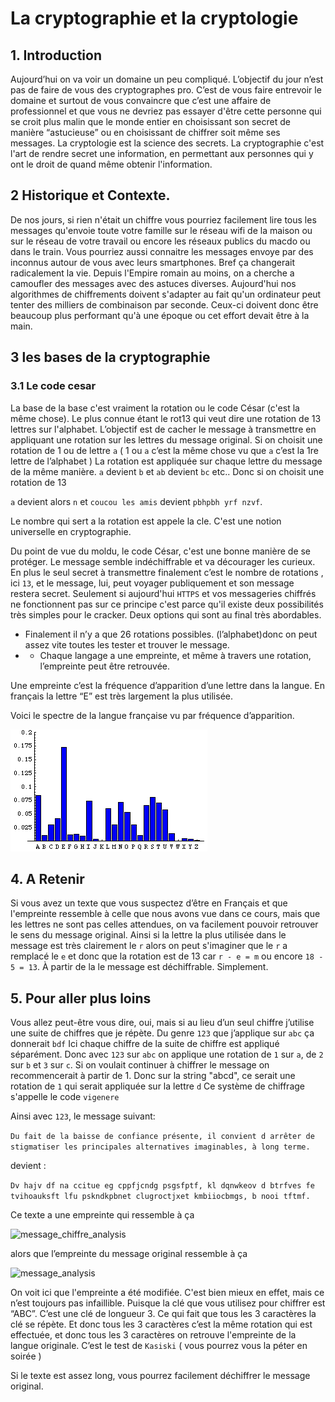 # La cryptographie et la cryptologie

## 1. Introduction
Aujourd’hui on va voir un domaine un peu compliqué.
L’objectif du jour n’est pas de faire de vous des cryptographes pro.
C’est de vous faire entrevoir le domaine et surtout de vous convaincre que c’est une affaire de professionnel et que vous ne devriez pas essayer
d'être cette personne qui se croit plus malin que le monde entier en choisissant son secret de manière “astucieuse” ou en choisissant de chiffrer soit
même ses messages.
La cryptologie est la science des secrets. La cryptographie c'est l'art de rendre secret une information, en permettant aux personnes qui y ont le droit de quand même obtenir l'information.

## 2 Historique et Contexte.
De nos jours, si rien n'était un chiffre vous pourriez facilement lire tous les messages qu'envoie toute votre famille sur le réseau wifi de la maison ou sur le réseau de votre travail ou encore les réseaux publics du macdo ou dans le train. Vous pourriez aussi connaitre les messages envoye par des inconnus autour de vous avec leurs smartphones. Bref ça changerait radicalement la vie. 
Depuis l'Empire romain au moins, on a cherche a camoufler des messages avec des astuces diverses. Aujourd'hui nos algorithmes de chiffrements doivent s'adapter au fait qu'un ordinateur peut tenter des milliers de combinaison par seconde. Ceux-ci doivent donc être beaucoup plus performant qu'à une époque ou cet effort devait être à la main.

## 3 les bases de la cryptographie
### 3.1 Le code cesar


  La base de la base c'est vraiment la rotation ou le code César (c'est la même chose). Le plus connue étant le rot13 qui veut dire une rotation de 13 lettres sur l'alphabet. L’objectif est de cacher le message à transmettre en appliquant une rotation sur les lettres du message original. 
 Si on choisit une rotation de 1 ou de lettre `a` ( 1 ou `a` c’est la même chose vu que `a` c’est la 1re lettre de l’alphabet ) 
 La rotation est appliquée sur chaque lettre du message de la même manière. `a` devient `b` et `ab` devient `bc` etc.. 
 Donc si on choisit une rotation de 13

`a` devient alors `n` et `coucou les amis` devient `pbhpbh yrf nzvf`.

Le nombre qui sert a la rotation est appele la cle. C'est une notion universelle en cryptographie.

Du point de vue du moldu, le code César, c'est une bonne manière de se protéger. Le message semble indéchiffrable et va décourager les curieux.
En plus le seul secret à transmettre finalement c’est le nombre de rotations , ici `13`, et le message, lui, peut voyager publiquement et son message restera secret. Seulement si aujourd'hui `HTTPS` et vos messageries chiffrés ne fonctionnent pas sur ce principe c'est parce qu'il existe deux possibilités très simples pour le cracker. Deux options qui sont au final très abordables. 
- Finalement il n’y a que 26 rotations possibles. (l’alphabet)donc on peut assez vite toutes les tester et trouver le message. 
- - Chaque langage a une empreinte, et même à travers une rotation, l’empreinte peut être retrouvée. 

Une empreinte c’est la fréquence d’apparition d’une lettre dans la langue. En français la lettre “E” est très largement la plus utilisée. 

Voici le spectre de la langue française vu par fréquence d’apparition.

![analysis_frequency_french](https://raw.githubusercontent.com/bafraikin/ressource_thp_cursus_secu/master/ressources/jour_03/french_frequency_analysis.gif)


## 4. A Retenir

Si vous avez un texte que vous suspectez d’être en Français et que l'empreinte ressemble à celle que nous avons vue dans ce cours, mais que les lettres ne sont pas celles attendues, on va facilement pouvoir retrouver le sens du message original. 
Ainsi si la lettre la plus utilisée dans le message est très clairement le `r` alors on peut s'imaginer que le `r` a remplacé le `e` et donc que la rotation est de 13 car `r - e = m` ou encore `18 - 5 = 13`. 
À partir de la le message est déchiffrable. Simplement.

## 5. Pour aller plus loins

Vous allez peut-être vous dire, oui, mais si au lieu d’un seul chiffre j’utilise une suite de chiffres que je répète.
Du genre `123` que j’applique sur `abc` ça donnerait `bdf` 
Ici chaque chiffre de la suite de chiffre est appliqué séparément. Donc avec `123` sur `abc` on applique une rotation de `1` sur `a`, de `2` sur `b` et `3` sur `c`. 
Si on voulait continuer à chiffrer le message on recommencerait à partir de 1. Donc sur la string "abcd", ce serait une rotation de `1` qui serait appliquée sur la lettre `d` Ce système de chiffrage s'appelle le code `vigenere` 

Ainsi avec `123`, le message suivant:

```Du fait de la baisse de confiance présente, il convient d arrêter de stigmatiser les principales alternatives imaginables, à long terme.```

devient :

```Dv hajv df na ccitue eg cppfjcndg psgsfptf, kl dqnwkeov d btrfves fe tvihoauksft lfu pskndkpbnet clugroctjxet kmbiiocbmgs, b nooi tftmf.```

Ce texte a une empreinte qui ressemble à ça

![message_chiffre_analysis](https://raw.githubusercontent.com/bafraikin/ressource_thp_cursus_secu/master/ressources/jour_03/Screen%20Shot%202021-11-03%20at%201.27.12%20PM.png)


alors que l’empreinte du message original ressemble à ça

![message_analysis](https://raw.githubusercontent.com/bafraikin/ressource_thp_cursus_secu/master/ressources/jour_03/Screen%20Shot%202021-11-03%20at%201.26.41%20PM.png)

On voit ici que l'empreinte a été modifiée. C'est bien mieux en effet, mais ce n’est toujours pas infaillible. 
Puisque la clé que vous utilisez pour chiffrer est “ABC”. C’est une clé de longueur 3. Ce qui fait que tous les 3 caractères la clé se répète. 
Et donc tous les 3 caractères c’est la même rotation qui est effectuée, et donc tous les 3 caractères on retrouve l'empreinte de la langue originale. 
C’est le test de `Kasiski` ( vous pourrez vous la péter en soirée ) 

Si le texte est assez long, vous pourrez facilement déchiffrer le message original.
